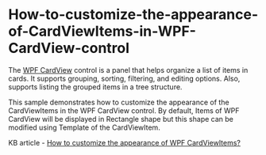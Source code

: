 # How-to-customize-the-appearance-of-CardViewItems-in-WPF-CardView-control

The [WPF CardView](https://help.syncfusion.com/wpf/card-view/getting-started) control is a panel that helps organize a list of items in cards. It supports grouping, sorting, filtering, and editing options. Also, supports listing the grouped items in a tree structure.

This sample demonstrates how to customize the appearance of the CardViewItems in the WPF CardView control. By default, Items of WPF CardView will be displayed in Rectangle shape but this shape can be modified using Template of the CardViewItem.

KB article - [How to customize the appearance of WPF CardViewItems?](https://support.syncfusion.com/kb/article/7403/how-to-customize-the-appearance-of-wpf-cardviewitems?isInternalRefresh=False)